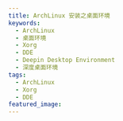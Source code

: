 ```yaml
---
title: ArchLinux 安装之桌面环境
keywords:
  - ArchLinux
  - 桌面环境
  - Xorg
  - DDE
  - Deepin Desktop Environment
  - 深度桌面环境
tags:
  - ArchLinux
  - Xorg
  - DDE
featured_image:
---
```

